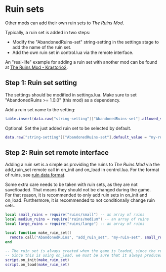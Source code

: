 # Ruin sets

Other mods can add their own ruin sets to *The Ruins Mod*.

Typically, a ruin set is added in two steps:
* Modify the "AbandonedRuins-set" string-setting in the settings stage to add the name of the ruin set.
* Add the own ruin set in control.lua via the remote interface.

An "real-life" example for adding a ruin set with another mod can be found at [The Ruins Mod - Krastorio2](https://github.com/Bilka2/AbandonedRuins-Krastorio2).

## Step 1: Ruin set setting

The settings should be modified in settings.lua. Make sure to set "AbandonedRuins >= 1.0.0" (this mod) as a dependency.

Add a ruin set name to the setting:
```lua
table.insert(data.raw["string-setting"]["AbandonedRuins-set"].allowed_values, "my-ruin-set")
```
Optional: Set the just added ruin set to be selected by default.
```lua
data.raw["string-setting"]["AbandonedRuins-set"].default_value = "my-ruin-set"
```

## Step 2: Ruin set remote interface

Adding a ruin set is a simple as providing the ruins to *The Ruins Mod* via the add_ruin_set remote call in on_init and on_load in control.lua. For the format of ruins, see [ruin data format](/docs/format.md).

Some extra care needs to be taken with ruin sets, as they are not save/loaded. That means they should not be changed during the game.<br>
For that reason, it is recommended to only add ruin sets in on_init and on_load. Furthermore, it is recommended to not conditionally change ruin sets.

```lua
local small_ruins = require("ruins/small") -- an array of ruins
local medium_ruins = require("ruins/medium") -- an array of ruins
local large_ruins = require("ruins/large") -- an array of ruins

local function make_ruin_set()
  remote.call("AbandonedRuins", "add_ruin_set", "my-ruin-set", small_ruins, medium_ruins, large_ruins)
end

-- The ruin set is always created when the game is loaded, since the ruin sets are not save/loaded by AbandonedRuins.
-- Since this is using on_load, we must be sure that it always produces the same result for everyone.
script.on_init(make_ruin_set)
script.on_load(make_ruin_set)
```
